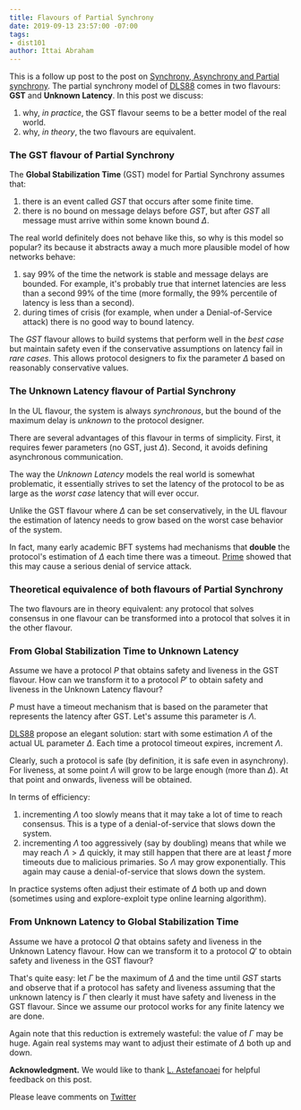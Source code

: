 ```yaml
---
title: Flavours of Partial Synchrony
date: 2019-09-13 23:57:00 -07:00
tags:
- dist101
author: Ittai Abraham
---
```


This is a follow up post to the post on [Synchrony, Asynchrony and Partial synchrony](https://ittaiab.github.io/2019-06-01-2019-5-31-models/). The partial synchrony model of [DLS88](https://groups.csail.mit.edu/tds/papers/Lynch/jacm88.pdf) comes in two flavours: **GST** and **Unknown Latency**. In this post we discuss:

1. why, *in practice*, the GST flavour seems to be a better model of the real world.
2. why, *in theory*, the two flavours are equivalent.


### The GST flavour of Partial Synchrony

The **Global Stabilization Time** (GST) model for Partial Synchrony assumes that:
1. there is an event called *GST* that occurs after some finite time.
2. there is no bound on message delays before *GST*, but after *GST* all message must arrive within some known bound $\Delta$.

The real world definitely does not behave like this, so why is this model so popular? its because it abstracts away a much more plausible model of how networks behave:

1. say 99% of the time the network is stable and message delays are bounded. For example, it's probably true that internet latencies are less than a second 99% of the time (more formally, the 99% percentile of latency is less than a second).
2. during times of crisis (for example, when under a Denial-of-Service attack) there is no good way to bound latency.

The *GST* flavour allows to build systems that perform well in the *best case* but maintain safety even if the conservative assumptions on latency fail in *rare cases*. This allows protocol designers to fix the parameter $\Delta$ based on reasonably conservative values.

### The Unknown Latency flavour of Partial Synchrony
In the UL flavour, the system is always *synchronous*, but the bound of the maximum delay is *unknown* to the protocol designer.

There are several advantages of this flavour in terms of simplicity. First, it requires fewer parameters (no GST, just $\Delta)$. Second, it avoids defining asynchronous communication.  

The way the *Unknown Latency* models the real world is somewhat problematic, it essentially strives to set the latency of the protocol to be as large as the *worst case* latency that will ever occur.

Unlike the GST flavour where $\Delta$ can be set conservatively, in the UL flavour the estimation of latency needs to grow based on the worst case behavior of the system.

In fact, many early academic BFT systems had mechanisms that **double** the protocol's estimation of $\Delta$ each time there was a timeout. [Prime](http://www.dsn.jhu.edu/pub/papers/Prime_tdsc_accepted.pdf) showed that this may cause a serious denial of service attack.

### Theoretical equivalence of both flavours of Partial Synchrony

The two flavours are in theory equivalent: any protocol that solves consensus in one flavour can be transformed into a protocol that solves it in the other flavour.

### From Global Stabilization Time to Unknown Latency

Assume we have a protocol $P$ that obtains safety and liveness in the GST flavour. How can we transform it to a protocol $P'$ to obtain safety and liveness in the Unknown Latency flavour?

$P$ must have a timeout mechanism that is based on the parameter that represents the latency after GST. Let's assume this parameter is $\Lambda$.

[DLS88](https://groups.csail.mit.edu/tds/papers/Lynch/jacm88.pdf) propose an elegant solution: start with some estimation $\Lambda$ of the actual UL parameter $\Delta$. Each time a protocol timeout expires, increment $\Lambda$.

Clearly, such a protocol is safe (by definition, it is safe even in asynchrony). For liveness, at some point $\Lambda$ will grow to be large enough (more than $\Delta$). At that point and onwards, liveness will be obtained.

In terms of efficiency:
1. incrementing $\Lambda$ too slowly means that it may take a lot of time to reach consensus. This is a type of a denial-of-service that slows down the system.
2. incrementing  $\Lambda$ too aggressively (say by doubling) means that while we may reach  $\Lambda>\Delta$ quickly, it may still happen that there are at least $f$ more timeouts due to malicious primaries. So $\Lambda$ may grow exponentially. This again may cause a denial-of-service that slows down the system.

In practice systems often adjust their estimate of $\Delta$ both up and down (sometimes using and explore-exploit type online learning algorithm). 


### From Unknown Latency to Global Stabilization Time

Assume we have a protocol $Q$ that obtains safety and liveness in the Unknown Latency flavour. How can we transform it to a protocol $Q'$ to obtain safety and liveness in the GST flavour?

That's quite easy: let $\Gamma$ be the maximum of $\Delta$ and the time until $GST$ starts and observe that if a protocol has safety and liveness assuming that the unknown latency is $\Gamma$ then clearly it must have safety and liveness in the GST flavour. Since we assume our protocol works for any finite latency we are done.

Again note that this reduction is extremely wasteful: the value of $\Gamma$ may be huge. Again real systems may want to adjust their estimate of $\Delta$ both up and down.

**Acknowledgment.** We would like to thank [L. Astefanoaei](https://twitter.com/3zambile)  for helpful feedback on this post.

Please leave comments on [Twitter](https://twitter.com/ittaia/status/1181013611491184640?s=20)
